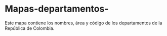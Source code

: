 # Mapas-departamentos-
Este mapa contiene los nombres, área y código de los departamentos de la República de Colombia.
